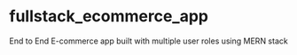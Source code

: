 # fullstack_ecommerce_app
 End to End E-commerce app built with multiple user roles using MERN stack

